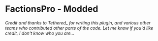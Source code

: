 # FactionsPro - Modded
###### Credit and thanks to Tethered_ for writing this plugin, and various other teams who contributed other parts of the code. Let me know if you'd like credit, I don't know who you are...